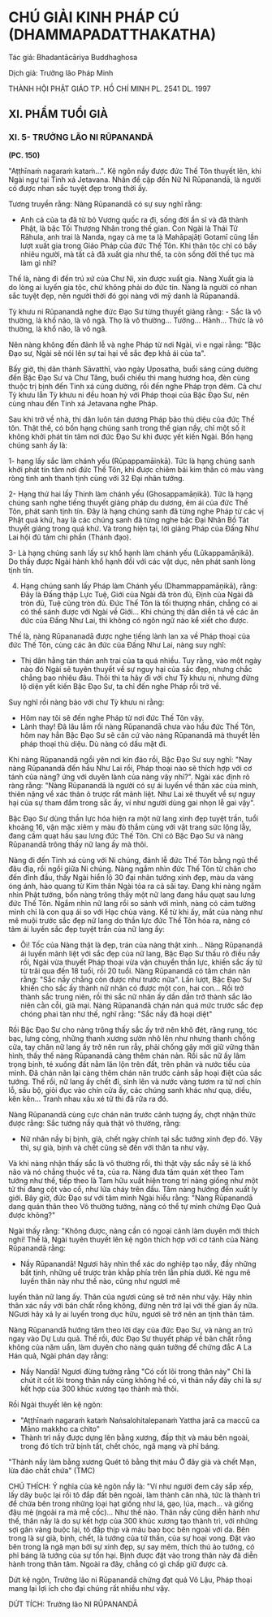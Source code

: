 # CHÚ GIẢI KINH PHÁP CÚ (DHAMMAPADATTHAKATHA)

Tác giả: Bhadantācāriya Buddhaghosa

Dịch giả: Trưởng lão Pháp Minh

THÀNH HỘI PHẬT GIÁO TP. HỒ CHÍ MINH
PL. 2541 DL. 1997

## XI. PHẨM TUỔI GIÀ

### XI. 5- TRƯỞNG LÃO NI RŪPANANDĀ

**(PC. 150)**

"Aṭṭhīnaṁ nagaraṁ kataṁ...".
Kệ ngôn nầy được đức Thế Tôn thuyết lên, khi Ngài ngự tại Tinh xá Jetavana. Nhân đề cập đến
Nữ Ni Rūpanandā, là người có được nhan sắc tuyệt đẹp trong thời ấy.

Tương truyền rằng: Nàng Rūpanandā có sự suy nghĩ rằng:

- Anh cả của ta đã từ bỏ Vương quốc ra đi, sống đời ẩn sĩ và đã thành Phật, là bậc Tối Thượng
  Nhân trong thế gian. Con Ngài là Thái Tử Rāhula, anh trai là Nanda, ngay cả mẹ ta là Mahāpajāṭi
  Gotamī cũng lần lượt xuất gia trong Giáo Pháp của đức Thế Tôn. Khi thân tộc chỉ có bấy nhiêu người, mà tất cả đã xuất gia như thế, ta còn sống đời thế tục mà làm gì nhỉ?

Thế là, nàng đi đến trú xứ của Chư Ni, xin được xuất gia. Nàng Xuất gia là do lòng ai luyến gia tộc, chứ không phải do đức tin. Nàng là người có nhan sắc tuyệt đẹp, nên người thời đó gọi nàng với mỹ danh là Rūpanandā.

Tỳ khưu ni Rūpanandā nghe đức Đạo Sư từng thuyết giảng rằng: - Sắc là vô thường, là khổ não, là vô ngã. Thọ là vô thường... Tưởng... Hành... Thức là vô thường, là khổ não, là vô ngã.

Nên nàng không đến đảnh lễ và nghe Pháp từ nơi Ngài, vì e ngại rằng: "Bậc Đạo sư, Ngài sẽ nói lên sự tai hại về sắc đẹp khả ái của ta".

Bấy giờ, thị dân thành Sāvatthī, vào ngày Uposatha, buổi sáng cúng dường đến Bậc Đạo Sư và
Chư Tăng, buổi chiều thì mang hương hoa, đèn cùng thuộc trị bịnh đến Tinh xá cúng dường, rồi đến nghe Pháp trọn đêm. Cả chư Tỳ khưu lẫn Tỳ khưu ni đều hoan hỷ với Pháp thoại của Bậc Đạo Sư, nên cùng nhau đến Tinh xá Jetavana nghe Pháp.

Sau khi trở về nhà, thị dân luôn tán dương Pháp bảo thù diệu của đức Thế tôn. Thật thế, có bốn hạng chúng sanh trong thế gian nầy, chỉ một số ít không khởi phát tín tâm nơi đức Đạo Sư khi được yết kiến Ngài. Bốn hạng chúng sanh ấy là:

1- hạng lấy sắc làm chánh yếu (Rūpappamāiṇkā). Tức là hạng chúng sanh khởi phát tín tâm nơi đức Thế Tôn, khi được chiêm bái kim thân có màu vàng ròng tinh anh thanh tịnh cùng với 32 Đại nhân tướng.

2- Hạng thứ hai lấy Thinh làm chánh yếu (Ghosappamāṇikā). Tức là hạng chúng sanh nghe tiếng thuyết giảng pháp du dương, êm ái của đức Thế Tôn, phát sanh tịnh tín. Đây là hạng chúng sanh đã từng nghe Pháp từ các vị Phật quá khứ, hay là các chúng sanh đã từng nghe bậc Đại Nhân
Bồ Tát thuyết giảng trong quá khứ. Và trong hiện tại, lời giảng Pháp của Đấng Như Lai hội đủ tám chi phần (Thánh đạo).

3- Là hạng chúng sanh lấy sự khổ hạnh làm chánh yếu (Lūkappamāṇikā). Do thấy được Ngài hành khổ hạnh đối với các vật dục, nên phát sanh lòng tịnh tín.

4. Hạng chúng sanh lấy Pháp làm Chánh yếu (Dhammappamāṇikā), rằng: Đây là Đấng thập Lực
   Tuệ, Giới của Ngài đã tròn đủ, Định của Ngài đã tròn đủ, Tuệ cũng tròn đủ. Đức Thế Tôn là tối thượng nhân, chẳng có ai có thể sánh được với Ngài về Giới... Khi chúng thị dân diễn tả về các ân đức của Đấng Như Lai, thì không có ngôn ngữ nào kể xiết cho được.

Thế là, nàng Rūpananadā được nghe tiếng lành lan xa về Pháp thoại của đức Thế Tôn, cùng các ân đức của Đấng Như Lai, nàng suy nghĩ:

- Thị dân hằng tán thán anh trai của ta quá nhiều. Tuy rằng, vào một ngày nào đó Ngài sẽ tuyên thuyết về sự nguy hại của sắc đẹp, nhưng chắc chẳng bao nhiêu đâu. Thôi thì ta hãy đi với chư Tỳ khưu ni, nhưng đừng lộ diện yết kiến Bậc Đạo Sư, ta chỉ đến nghe Pháp rồi trở về.

Suy nghĩ rồi nàng bảo với chư Tỳ khưu ni rằng:

- Hôm nay tôi sẽ đến nghe Pháp từ nơi đức Thế Tôn vậy.
- Lành thay! Đã lâu lắm rồi nàng Rūpanandā chưa vào hầu đức Thế Tôn, hôm nay hẳn Bậc Đạo
  Sư sẽ căn cứ vào nàng Rūpanandā mà thuyết lên pháp thoại thù diệu. Dù nàng có dấu mặt đi.

Khi nàng Rūpanandā ngồi yên nơi kín đáo rồi, Bậc Đạo Sư suy nghĩ: "Nay nàng Rūpanandā đến hầu Như Lai rồi, Pháp thoại nào sẽ thích hợp với cơ tánh của nàng? ứng với duyên lành của nàng vậy nhỉ?". Ngài xác định rõ ràng rằng: "Nàng Rūpanandā là người có sự ái luyến về thân xác của mình, thiên nặng về xác thân ô trược rất mãnh liệt. Như Lai xẽ thuyết về sự nguy hại của sự tham đắm trong sắc ấy, ví như người dùng gai nhọn lễ gai vậy".

Bậc Đạo Sư dùng thần lực hóa hiện ra một nữ lang xinh đẹp tuyệt trần, tuổi khoảng 16, vận mặc xiêm y màu đỏ thắm cùng với vật trang sức lộng lẫy, đang cầm quạt hầu sau lưng đức Thế Tôn.
Chỉ có Bậc Đạo Sư và nàng Rūpanandā trông thấy nữ lang ấy mà thôi.

Nàng đi đến Tinh xá cùng với Ni chúng, đảnh lễ đức Thế Tôn bằng ngũ thể đâu địa, rồi ngồi giữa Ni chúng. Nàng ngắm nhìn đức Thế Tôn từ chân cho đến đỉnh đầu, thấy Ngài hiển lộ 30 đại nhân tướng xinh đẹp, màu da vàng óng ánh, hào quang từ Kim thân Ngài tỏa ra cả sãi tay. Đang khi nàng ngắm nhìn Phật tướng, bổn nàng trông thấy một nữ lang đang hầu quạt sau lưng đức Thế Tôn.
Ngắm nhìn nữ lang rồi so sánh với mình, nàng có cảm tưởng mình chỉ là con quạ ái so với Hạc chùa vàng. Kể từ khi ấy, mắt của nàng như mê muội trước sắc đẹp nữ lang do thần lực đức Thế Tôn hóa ra, nàng có tâm ái luyến sắc đẹp tuyệt trần của nữ lang ấy:

- Ôi! Tốc của Nàng thật là đẹp, trán của nàng thật xinh...
  Nàng Rūpanandā ái luyến mãnh liệt với sắc đẹp của nữ lang, Bậc Đạo Sư thấu rõ điều nầy rồi,
  Ngài vừa thuyết Pháp thoại vừa vận chuyển thần lực, khiến sắc ấy từ từ trãi qua đến 18 tuổi, rồi 20 tuổi. Nàng Rūpanandā có tâm chán nãn rằng: "Sắc nầy chẳng còn được như trước nữa". Lần lượt, Bậc Đạo Sư khiến cho sắc ấy thành nữ nhân có được một con, hai con... Rồi trở thành sắc trung niên, rồi thì sắc nữ nhân ấy dần dần trở thành sắc lão niên cằn cỗi, già mại. Nàng Rūpanandā chán nản quá mức trước sắc đẹp chóng phai tàn như thế, nghĩ rằng: "Sắc nầy đã hoại diệt"

Rồi Bậc Đạo Sư cho nàng trông thấy sắc ấy trở nên khô đét, răng rụng, tóc bạc, lưng còng, những thanh xương sườn nhô lên như nhưng thanh chống cửa, tay chân nữ lang ấy trở nên run rẫy, phải chống gậy mới giữ vững thân hình, thấy thế nàng Rūpanandā càng thêm chán nản. Rồi sắc nữ ấy lâm trọng bịnh, té xuống đất nằm lăn lộn trên đất, trên phân và nước tiểu của mình. Đã chán nãn lại càng thêm chán nãn trước cảnh sắp hoại điệt của sắc tướng. Thế rồi, nữ lang ấy chết đi, sình lên và nước vàng tươm ra từ nơi chín lỗ, sâu bộ, giòi đục vào chín cửa ấy, các chúng sanh khác như quạ, diều, kên kên... Tranh nhau xâu xé tử thi đã rữa ra đó.

Nàng Rūpanandā cùng cực chán nãn trước cảnh tượng ấy, chợt nhận thức được rằng: Sắc tướng nầy quả thật vô thường, rằng:

- Nữ nhân nầy bị bịnh, già, chết ngày chính tại sắc tướng xinh đẹp đó. Vậy thì, sự già, bịnh và chết cũng sẽ đến với thân ta như vậy.

Và khi nàng nhận thấy sắc là vô thường rồi, thì thật vậy sắc nầy sẽ là khổ não và nó chẳng thuộc về ta, của ra. Nàng đưa tâm quán xét theo Tam tướng như thế, tiếp theo là Tam hữu xuất hiện trong trí nàng giống như một tử thi đang cột vào cổ, như lửa cháy trên đầu. Tâm nàng hướng đến xuất ly giới. Bây giờ, đức Đạo sư với tâm mình Ngài hiểu rằng: "Nàng Rūpanandā dang quán thân theo Vô thường tướng, nàng có thể tự mình chứng Đạo Quả được không?"

Ngài thấy rằng: "Không được, nàng cần có ngoại cảnh làm duyên mới thích nghi! Thế là, Ngài tuyên thuyết lên kệ ngôn thích hợp với cơ tánh của Nàng Rūpanandā rằng:

- Nầy Rūpanandā! Ngươi hãy nhìn thể xác do nghiệp tạo nầy, đầy những bất tịnh, những uế trược tràn khắp phía trên lẫn phía dưới. Kẻ ngu mê luyến thân này như thế nào, cũng như ngươi mê

luyến thân nữ lang ấy. Thân của ngươi cũng sẽ trở nên như vậy. Hãy nhìn thân xác nầy với bản chất rỗng không, đừng nên trở lại với thế gian ấy nữa. NGươi hãy xả ly ai luyến trong dục hữu, ngươi sẽ trở nên an tịnh thân tâm.

Nàng Rūpanandā hướng tâm theo lời dạy của đức Đạo Sư, và nàng an trú ngay vào Dự Lưu quả.
Thế rồi, đức Đạo Sư thuyết pháp về bản chất rỗng không của năm uẩn, làm duyên cho nàng quán tưởng để chứng đắc A La Hán quả, Ngài phán dạy rằng:

- Nầy Nandā! Ngươi đừng tưởng rằng "Có cốt lõi trong thân này"
  Chỉ là chút ít cốt lõi trong thân nầy cũng không hề có, vì thân nầy đây chỉ là sự kết hợp của 300 khúc xương tạo thành mà thôi.

Rồi Ngài thuyết lên kệ ngôn:

- "Aṭṭhīnaṁ nagaraṁ kataṁ
  Naṅsalohitalepanaṁ
  Yattha jarā ca maccū ca
  Māno makkho ca chito"
- Thành trì nầy được dựng lên bằng xương, đấp thịt và máu bên ngoài, trong đó tích trữ bịnh tất, chết chóc, ngã mạng và phỉ báng.

"Thành nầy làm bằng xương
Quét tô bằng thịt máu Ở đây già và chết
Mạn, lừa đảo chất chứa" (TMC)

CHÚ THÍCH: Ý nghĩa của kê ngôn nầy là: "Ví như người đem cây sắp xếp, lấy dây buộc lại rồi tô đắp đất bên ngoài, làm thành căn nhà, tức là thành trì để chứa bên trong những loại hạt giống như lá, gạo, lúa, mạch... và giống đậu mè (ngoài ra mà mễ cốc)... Như thế nào. Thân nầy cũng diễn hành như thế, thân nầy là do sự kết hợp của 300 khúc xương tạo thành trì, với những sợi gân vàng buộc lại, tô đấp thịp và máu bao bọc bên ngoài với da. Bên trong là sự già, bịnh, chết, là tướng của tử thần, của sự hoại vong. Đặt vào bên trong là ngã mạn bởi sự xinh đẹp, sự say mêm, thích thú ảo tướng, có phỉ báng là tướng của sự tổn hại. Bịnh được đặt vào trong thân này đã diễn hành trong thân tâm. Ngoài ra đây, chẳng có gì chấp giữ được cả.

Dứt kệ ngôn, Trưởng lão ni Rūpanandā chứng đạt quả Vô Lậu, Pháp thoại mang lại lợi ích cho đại chúng rất nhiều như vậy.

DỨT TÍCH: Trưởng lão NI RŪPANANDĀ
